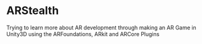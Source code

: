 # ARStealth
Trying to learn more about AR development through making an AR Game in Unity3D using the ARFoundations, ARkit and ARCore Plugins
